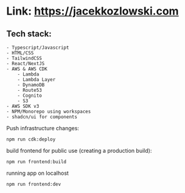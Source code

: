 # Link: https://jacekkozlowski.com
## Tech stack:
    - Typescript/Javascript
    - HTML/CSS
    - TailwindCSS
    - React/NextJS
    - AWS & AWS CDK
        - Lambda
        - Lambda Layer
        - DynamoDB
        - Route53
        - Cognito
        - S3
    - AWS SDK v3
    - NPM/Monorepo using workspaces
    - shadcn/ui for components

Push infrastructure changes:
```
npm run cdk:deploy
```
build frontend for public use (creating a production build):
```
npm run frontend:build
```
running app on localhost
```
npm run frontend:dev
```